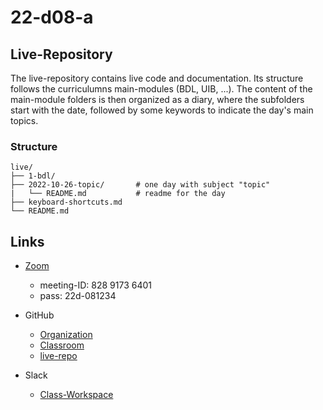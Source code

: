 # 22-d08-a

## Live-Repository
The live-repository  contains live code and documentation. Its structure follows the curriculumns main-modules (BDL, UIB, ...). The content of the main-module folders is then organized as a diary, where the subfolders start with the date, followed by some keywords to indicate the day's main topics.

### Structure
```
live/
├── 1-bdl/
├── 2022-10-26-topic/       # one day with subject "topic"
|   └── README.md           # readme for the day
├── keyboard-shortcuts.md
└── README.md

```
## Links
- [Zoom](https://us02web.zoom.us/j/82891736401?pwd=c0JlRlFwaVIzS2t0VHhhTkdWV09udz09)
  - meeting-ID: 828 9173 6401
  - pass: 22d-081234

- GitHub
  - [Organization](https://github.com/22-d08-a)
  - [Classroom](https://classroom.github.com/classrooms/116103094-22-d08-a-classroom)
  - [live-repo](git@github.com:22-d08-a/live.git)

- Slack
  - [Class-Workspace](https://22-d08-a.slack.com)
